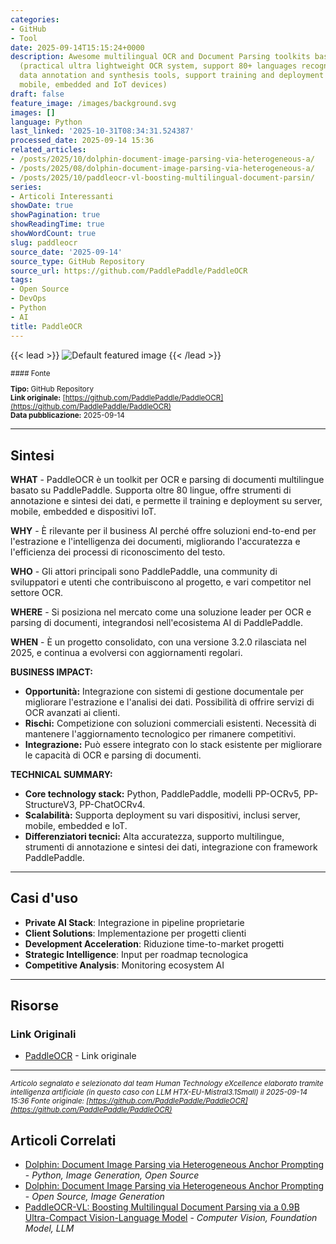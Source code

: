 ```yaml
---
categories:
- GitHub
- Tool
date: 2025-09-14T15:15:24+0000
description: Awesome multilingual OCR and Document Parsing toolkits based on PaddlePaddle
  (practical ultra lightweight OCR system, support 80+ languages recognition, provide
  data annotation and synthesis tools, support training and deployment among server,
  mobile, embedded and IoT devices)
draft: false
feature_image: /images/background.svg
images: []
language: Python
last_linked: '2025-10-31T08:34:31.524387'
processed_date: 2025-09-14 15:36
related_articles:
- /posts/2025/10/dolphin-document-image-parsing-via-heterogeneous-a/
- /posts/2025/08/dolphin-document-image-parsing-via-heterogeneous-a/
- /posts/2025/10/paddleocr-vl-boosting-multilingual-document-parsin/
series:
- Articoli Interessanti
showDate: true
showPagination: true
showReadingTime: true
showWordCount: true
slug: paddleocr
source_date: '2025-09-14'
source_type: GitHub Repository
source_url: https://github.com/PaddlePaddle/PaddleOCR
tags:
- Open Source
- DevOps
- Python
- AI
title: PaddleOCR
---
```


{{< lead >}}
![Default featured image](/images/background.svg)
{{< /lead >}}

<small>
#### Fonte

**Tipo:** GitHub Repository  
**Link originale:** [https://github.com/PaddlePaddle/PaddleOCR](https://github.com/PaddlePaddle/PaddleOCR)  
**Data pubblicazione:** 2025-09-14

</small>

---

## Sintesi

**WHAT** - PaddleOCR è un toolkit per OCR e parsing di documenti multilingue basato su PaddlePaddle. Supporta oltre 80 lingue, offre strumenti di annotazione e sintesi dei dati, e permette il training e deployment su server, mobile, embedded e dispositivi IoT.

**WHY** - È rilevante per il business AI perché offre soluzioni end-to-end per l'estrazione e l'intelligenza dei documenti, migliorando l'accuratezza e l'efficienza dei processi di riconoscimento del testo.

**WHO** - Gli attori principali sono PaddlePaddle, una community di sviluppatori e utenti che contribuiscono al progetto, e vari competitor nel settore OCR.

**WHERE** - Si posiziona nel mercato come una soluzione leader per OCR e parsing di documenti, integrandosi nell'ecosistema AI di PaddlePaddle.

**WHEN** - È un progetto consolidato, con una versione 3.2.0 rilasciata nel 2025, e continua a evolversi con aggiornamenti regolari.

**BUSINESS IMPACT:**
- **Opportunità:** Integrazione con sistemi di gestione documentale per migliorare l'estrazione e l'analisi dei dati. Possibilità di offrire servizi di OCR avanzati ai clienti.
- **Rischi:** Competizione con soluzioni commerciali esistenti. Necessità di mantenere l'aggiornamento tecnologico per rimanere competitivi.
- **Integrazione:** Può essere integrato con lo stack esistente per migliorare le capacità di OCR e parsing di documenti.

**TECHNICAL SUMMARY:**
- **Core technology stack:** Python, PaddlePaddle, modelli PP-OCRv5, PP-StructureV3, PP-ChatOCRv4.
- **Scalabilità:** Supporta deployment su vari dispositivi, inclusi server, mobile, embedded e IoT.
- **Differenziatori tecnici:** Alta accuratezza, supporto multilingue, strumenti di annotazione e sintesi dei dati, integrazione con framework PaddlePaddle.

---

## Casi d'uso

- **Private AI Stack**: Integrazione in pipeline proprietarie
- **Client Solutions**: Implementazione per progetti clienti
- **Development Acceleration**: Riduzione time-to-market progetti
- **Strategic Intelligence**: Input per roadmap tecnologica
- **Competitive Analysis**: Monitoring ecosystem AI

---



## Risorse

### Link Originali
- [PaddleOCR](https://github.com/PaddlePaddle/PaddleOCR) - Link originale


---

*<small>Articolo segnalato e selezionato dal team Human Technology eXcellence elaborato tramite intelligenza artificiale (in questo caso con LLM HTX-EU-Mistral3.1Small) il 2025-09-14 15:36
Fonte originale: [https://github.com/PaddlePaddle/PaddleOCR](https://github.com/PaddlePaddle/PaddleOCR)</small>*

## Articoli Correlati

- [Dolphin: Document Image Parsing via Heterogeneous Anchor Prompting](/posts/2025/10/dolphin-document-image-parsing-via-heterogeneous-a/) - *Python, Image Generation, Open Source*
- [Dolphin: Document Image Parsing via Heterogeneous Anchor Prompting](/posts/2025/08/dolphin-document-image-parsing-via-heterogeneous-a/) - *Open Source, Image Generation*
- [PaddleOCR-VL: Boosting Multilingual Document Parsing via a 0.9B Ultra-Compact Vision-Language Model](/posts/2025/10/paddleocr-vl-boosting-multilingual-document-parsin/) - *Computer Vision, Foundation Model, LLM*